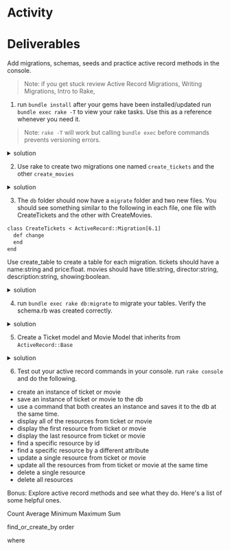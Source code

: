 # Activity
# Deliverables
Add migrations, schemas, seeds and practice active record methods in the console.
>Note: if you get stuck review 
Active Record Migrations, Writing Migrations, Intro to Rake, 


1. run `bundle install` after your gems have been installed/updated run ` bundle exec rake -T` to view your rake tasks. Use this as a reference whenever you need it. 
>Note: `rake -T` will work but calling `bundle exec` before commands prevents versioning errors.

 <details>
      <summary>
        solution 
      </summary>
      <hr/>
        <img src="assets/image_9.png"
        alt="rake -T"
        style="margin-right: 10px;" />
      <hr/>
 </details>

2. Use rake to create two migrations one named `create_tickets` and the other `create_movies  `
 <details>
      <summary>
        solution 
      </summary>
      <hr/>
        <img src="assets/image_10.png"
        alt="rake db:create_migrations"
        style="margin-right: 10px;" />
      <hr/>
 </details>

3. The `db` folder should now have a `migrate` folder and two new files. You should see something similar to the following in each file, one file with CreateTickets and the other with CreateMovies.
```
class CreateTickets < ActiveRecord::Migration[6.1]
  def change
  end
end
```

Use create_table to create a table for each migration. tickets should have a name:string and price:float. movies should have title:string, director:string, description:string, showing:boolean. 


 <details>
      <summary>
        solution 
      </summary>
      <hr/>
        <img src="assets/image_11.png"
        alt="migration terminal"
        style="margin-right: 10px;" />
        
  <img src="assets/image_12.png"
        alt="schema"
        style="margin-right: 10px;" />
      <hr/>
 </details>



 4. run `bundle exec rake db:migrate` to migrate your tables. Verify the schema.rb was created correctly.
  <details>
      <summary>
        solution 
      </summary>
      <hr/>
      <img src="assets/image_14.png" alt="migration terminal" style="margin-right: 10px;" />
      <img src="assets/image_13.png" alt="schema" style="margin-right: 10px;" />
      <hr/>
 </details>

 5. Create a Ticket model and Movie Model that inherits from `ActiveRecord::Base`

   <details>
      <summary>
        solution 
      </summary>
      <hr/>
      <img src="assets/image_15.png" alt="migration terminal" style="margin-right: 10px;" />
      <img src="assets/image_16.png" alt="schema" style="margin-right: 10px;" />
      <hr/>
 </details>

 6. Test out your active record commands in your console. run `rake console`
 and do the following.
  - create an instance of ticket or movie
  - save an instance of ticket or movie to the db
  - use a command that both creates an instance and saves it to the db at the same time.
  - display all of the resources from ticket or movie
  - display the first resource from ticket or movie
  - display the last resource from ticket or movie
  - find a specific resource by id
  - find a specific resource by a different attribute
  - update a single resource from ticket or movie
  - update all the resources from from ticket or movie at the same time
  - delete a single resource
  - delete all resources 

Bonus: Explore active record methods and see what they do. Here's a list of some helpful ones. 

Count
Average
Minimum
Maximum
Sum

find_or_create_by
order

where

